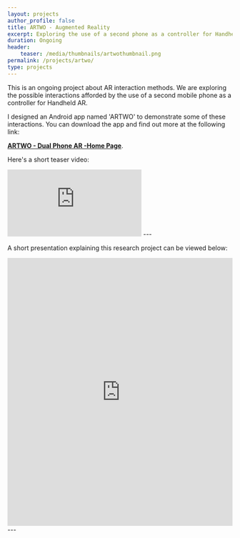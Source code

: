 ```yaml
---
layout: projects
author_profile: false
title: ARTWO - Augmented Reality
excerpt: Exploring the use of a second phone as a controller for Handheld AR experiences.
duration: Ongoing
header:
    teaser: /media/thumbnails/artwothumbnail.png
permalink: /projects/artwo/
type: projects
---
```


This is an ongoing project about AR interaction methods. We are exploring the possible interactions afforded by the use of a second mobile phone as a controller for Handheld AR.

I designed an Android app named 'ARTWO' to demonstrate some of these interactions. You can download the app and find out more at the following link:

 [**ARTWO - Dual Phone AR -Home Page**](https://rishivanukuru.com/artwo/). 

Here's a short teaser video:

<iframe class = "video" src="https://www.youtube.com/embed/tGxPzaMrzkY" frameborder="0" allow="accelerometer; autoplay; encrypted-media; gyroscope; picture-in-picture" allowfullscreen></iframe>
---

A short presentation explaining this research project can be viewed below:



<iframe class= "video" src="https://docs.google.com/presentation/d/e/2PACX-1vRELXOdR-ylIB3Xhg7dN3ueNsmbPwTJktmpePfnqyk-biqCslMglvD6K_fXlMV8lLKx6l6WtX04i7yc/embed?start=false&loop=false&delayms=60000" frameborder="0" width="100%" height = "600vh"  allowfullscreen="true" mozallowfullscreen="true" webkitallowfullscreen="true"></iframe>
---

